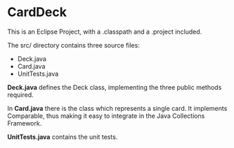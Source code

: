 CardDeck
========

This is an Eclipse Project, with a .classpath and a .project included.

The src/ directory contains three source files:

- Deck.java
- Card.java
- UnitTests.java

**Deck.java** defines the Deck class, implementing the three public methods required. 

In **Card.java** there is the class which represents a single card. It implements Comparable, thus making it easy to integrate in the Java Collections Framework.

**UnitTests.java** contains the unit tests.
